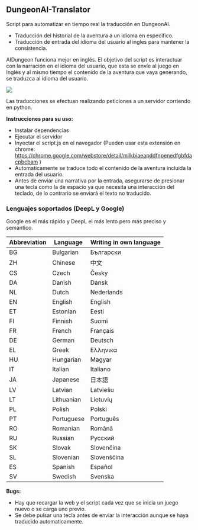 ﻿## **DungeonAI-Translator**

Script para automatizar en tiempo real la traducción en DungeonAI.

- Traducción del historial de la aventura a un idioma en especifico.
- Traducción de entrada del idioma del usuario al ingles para mantener la consistencia.

AIDungeon funciona mejor en inglés.
El objetivo del script es interactuar con la narración en el idioma del usuario, que esta se envíe al juego en Inglés y al mismo tiempo el contenido de la aventura que vaya generando, se traduzca al idioma del usuario.

![](https://play-lh.googleusercontent.com/euTZxOt7w8chhedpujZnAX7F-s5jMACh-ivyf3cCg7nCFwCrnl6HaVG8gOqeu3CgBmJ-)

Las traducciones se efectuan realizando peticiones a un servidor corriendo en python. 


**Instrucciones para su uso:**
- Instalar dependencias
- Ejecutar el servidor
- Inyectar el script.js en el navegador (Pueden usar esta extensión en chrome: https://chrome.google.com/webstore/detail/milkbiaeapddfnpenedfgbfdacpbcbam )
- Automaticamente se traduce todo el contenido de la aventura incluida la entrada del usuario.
- Antes de enviar una narrativa por la entrada, asegurarse de presionar una tecla como la de espacio ya que necesita una interacción del teclado, de lo contrario se enviará el texto no traducido.

### Lenguajes soportados (DeepL y Google)
Google es el más rápido y DeepL el más lento pero más preciso y semantico.

| Abbreviation | Language   | Writing in own language |
|--------------|------------|-------------------------|
| BG           | Bulgarian  | Български               |
| ZH           | Chinese    | 中文                    |
| CS           | Czech      | Česky                   |
| DA           | Danish     | Dansk                   |
| NL           | Dutch      | Nederlands              |
| EN           | English    | English                 |
| ET           | Estonian   | Eesti                   |
| FI           | Finnish    | Suomi                   |
| FR           | French     | Français                |
| DE           | German     | Deutsch                 |
| EL           | Greek      | Ελληνικά                |
| HU           | Hungarian  | Magyar                  |
| IT           | Italian    | Italiano                |
| JA           | Japanese   | 日本語                  |
| LV           | Latvian    | Latviešu                |
| LT           | Lithuanian | Lietuvių                |
| PL           | Polish     | Polski                  |
| PT           | Portuguese | Português               |
| RO           | Romanian   | Română                  |
| RU           | Russian    | Русский                 |
| SK           | Slovak     | Slovenčina              |
| SL           | Slovenian  | Slovenščina             |
| ES           | Spanish    | Español                 |
| SV           | Swedish    | Svenska                 |



**Bugs:**
- Hay que recargar la web y el script cada vez que se inicia un juego nuevo o se carga uno previo.
- Se debe pulsar una tecla antes de enviar la interacción aunque se haya traducido automaticamente.